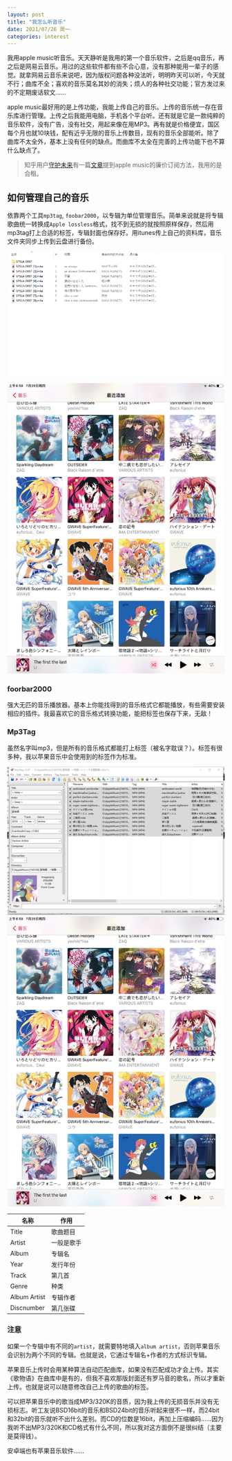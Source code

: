 ```yaml
---
layout: post
title: "我怎么听音乐"
date: 2021/07/26 周一
categories: interest
---
```

我用apple music听音乐。天天静听是我用的第一个音乐软件，之后是qq音乐，再之后是网易云音乐。用过的这些软件都有些不合心意，没有那种能用一辈子的感觉。就拿网易云音乐来说吧，因为版权问题各种没法听，明明昨天可以听，今天就不行；曲库不全；喜欢的音乐莫名其妙的消失；烦人的各种社交功能；官方发过来的不定期废话软文……

apple music最好用的是上传功能，我能上传自己的音乐。上传的音乐统一存在音乐库进行管理。上传之后我能用电脑，手机各个平台听。还有就是它是一款纯粹的音乐软件，没有广告，没有社交，用起来像在用MP3。再有就是价格便宜，国区每个月也就10块钱，配有近乎无限的音乐上传数目，现有的音乐全部能听。除了曲库不太全外，基本上没有任何的缺点。而曲库不太全在完善的上传功能下也不算什么缺点了。

> 知乎用户[守护未来](https://www.zhihu.com/people/xiaote)有一篇[文章](https://zhuanlan.zhihu.com/p/373693374)提到apple music的廉价订阅方法，我用的是合租。

## 如何管理自己的音乐
依靠两个工具`mp3tag`, `foobar2000`，以专辑为单位管理音乐。简单来说就是将专辑歌曲统一转换成`Apple lossless`格式，找不到无损的就按照原样保存，然后用mp3tag打上合适的标签，专辑封面也保存好。用itunes传上自己的资料库，音乐文件夹同步上传到云盘进行备份。

![音乐文件夹截图](/assets/imgs/210802-04.png)

![资料库截图](/assets/imgs/210802-02.jpg)

### foorbar2000
强大无匹的音乐播放器。基本上你能找得到的音乐格式它都能播放，有些需要安装相应的插件。我最喜欢它的音乐格式转换功能，能把标签也保存下来，无敌！

### Mp3Tag
虽然名字叫mp3，但是所有的音乐格式都能打上标签（被名字耽误？）。标签有很多种，我以苹果音乐中会使用到的标签作为标准。

![标签截图](/assets/imgs/210802-01.png)
![专辑截图](/assets/imgs/210802-02.jpg)

|名称|作用|
|---|---|
|Title|歌曲题目|
|Artist|一般是歌手|
|Album|专辑名|
|Year|发行年份|
|Track|第几首|
|Genre|种类|
|Album Artist|专辑作者|
|Discnumber|第几张碟|

### 注意
如果一个专辑中有不同的`artist`，就需要特地填入`album artist`，否则苹果音乐会识别为两个不同的专辑。也就是说，它通过专辑名+作者的方式标识专辑。

苹果音乐上传时会用某种算法自动匹配曲库，如果没有匹配成功才会上传。其实《歌物语》在曲库中是有的，但我不喜欢那版封面还有罗马音的歌名，所以才重新上传。也就是说可以随意修改自己上传的歌曲的标签。

可以把苹果音乐中的歌当成MP3/320K的音质，因为我上传的无损音乐并没有无损标志。听工友说BSD16bit的音乐和BSD24bit的音乐听起来很不一样，而24bit和32bit的音乐就听不出什么差别。而CD的位数是16bit，再加上压缩编码……因为我听不出MP3/320K和CD格式有什么不同，所以我对这方面倒不是很纠结（主要是莫得钱）。

安卓端也有苹果音乐软件……
